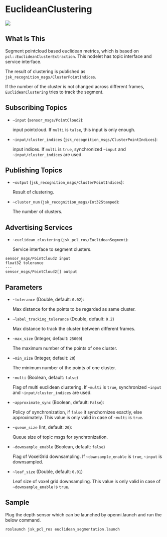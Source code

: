 # EuclideanClustering
![](images/euclidean_segmentation.png)
## What Is This
Segment pointcloud based euclidean metrics, which is based on `pcl::EuclideanClusterExtraction`.
This nodelet has topic interface and service interface.

The result of clustering is published as `jsk_recognition_msgs/ClusterPointIndices`.

If the number of the cluster is not changed across different frames, `EuclideanClustering`
tries to track the segment.

## Subscribing Topics
* `~input` (`sensor_msgs/PointCloud2`):

   input pointcloud. If `multi` is `talse`, this input is only enough.


* `~input/cluster_indices` (`jsk_recognition_msgs/ClusterPointIndices`):

   input indices. If `multi` is `true`, synchronized `~input` and `~input/cluster_indices` are used.

## Publishing Topics
* `~output` (`jsk_recognition_msgs/ClusterPointIndices`):

   Result of clustering.
* `~cluster_num` (`jsk_recognition_msgs/Int32Stamped`):

   The number of clusters.

## Advertising Services
* `~euclidean_clustering` (`jsk_pcl_ros/EuclideanSegment`):

   Service interface to segment clusters.

```
sensor_msgs/PointCloud2 input
float32 tolerance
---
sensor_msgs/PointCloud2[] output
```

## Parameters
* `~tolerance` (Double, default: `0.02`):

   Max distance for the points to be regarded as same cluster.
* `~label_tracking_tolerance` (Double, default: `0.2`)

   Max distance to track the cluster between different frames.
* `~max_size` (Integer, default: `25000`)

   The maximum number of the points of one cluster.
* `~min_size` (Integer, default: `20`)

   The minimum number of the points of one cluster.

* `~multi` (Boolean, default: `false`)

   Flag of multi euclidean clustering. If `~multi` is `true`, synchronized `~input` and `~input/cluster_indices` are used.

* `~approximate_sync` (Boolean, default: `False`):

   Policy of synchronization, if `false` it synchornizes exactly, else approximately.
   This value is only valid in case of `~multi` is `true`.

* `~queue_size` (Int, default: `20`):

   Queue size of topic msgs for synchronization.

* `~downsample_enable` (Boolean, default: `false`)

   Flag of VoxelGrid downsampling. If `~downsample_enable` is `true`, `~input` is downsampled.

* `~leaf_size` (Double, default: `0.01`)

   Leaf size of voxel grid downsampling.
   This value is only valid in case of `~downsample_enable` is `true`.


## Sample
Plug the depth sensor which can be launched by openni.launch and run the below command.

```
roslaunch jsk_pcl_ros euclidean_segmentation.launch
```
